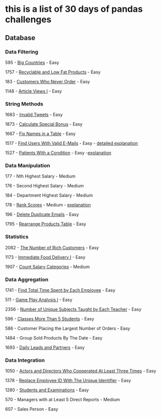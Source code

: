 # this is a list of 30 days of pandas challenges


## Database

### Data Filtering


595 - [Big Countries](https://leetcode.com/problems/big-countries/?envType=study-plan-v2&envId=30-days-of-pandas&lang=pythondata) - Easy

1757 - [Recyclable and Low Fat Products](https://leetcode.com/problems/recyclable-and-low-fat-products/?envType=study-plan-v2&envId=30-days-of-pandas&lang=pythondata) - Easy

183 - [Customers Who Never Order](https://leetcode.com/problems/customers-who-never-order/?envType=study-plan-v2&envId=30-days-of-pandas&lang=pythondata) - Easy

1148 - [Article Views I](https://leetcode.com/problems/article-views-i/?envType=study-plan-v2&envId=30-days-of-pandas&lang=pythondata) - Easy



### String Methods

1683 - [Invalid Tweets](https://leetcode.com/problems/invalid-tweets/submissions/?envType=study-plan-v2&envId=30-days-of-pandas&lang=pythondata) - Easy

1873 - [Calculate Special Bonus](https://leetcode.com/problems/calculate-special-bonus/?envType=study-plan-v2&envId=30-days-of-pandas&lang=pythondata) - Easy

1667 - [Fix Names in a Table](https://leetcode.com/problems/fix-names-in-a-table/submissions/?envType=study-plan-v2&envId=30-days-of-pandas&lang=pythondata) - Easy


1517 - [Find Users With Valid E-Mails](https://leetcode.com/problems/find-users-with-valid-e-mails/submissions/?envType=study-plan-v2&envId=30-days-of-pandas&lang=pythondata) - Easy - [detailed explanation](https://leetcode.com/problems/find-users-with-valid-e-mails/solutions/3853585/regex-explained-pandas-mysql-an-effortless-and-simple-approach-with-comments/?envType=study-plan-v2&envId=30-days-of-pandas&lang=pythondata) 

1527 - [Patients With a Condition](https://leetcode.com/problems/patients-with-a-condition/description/?envType=study-plan-v2&envId=30-days-of-pandas&lang=pythondata) - Easy -[explanation](https://leetcode.com/problems/patients-with-a-condition/solutions/3853981/pandas-mysql-an-effortless-and-simple-approach-with-comments-and-explanation/?envType=study-plan-v2&envId=30-days-of-pandas&lang=pythondata)


### Data Manipulation


177 - Nth Highest Salary - Medium

176 - Second Highest Salary - Medium

184 - Department Highest Salary - Medium

178 - [Rank Scores](https://leetcode.com/problems/rank-scores/description/?envType=study-plan-v2&envId=30-days-of-pandas&lang=pythondata) - Medium - [explanation](https://leetcode.com/problems/rank-scores/solutions/3861595/pandas-simple-2-step-approach-additional-knowledge-at-the-end/?envType=study-plan-v2&envId=30-days-of-pandas&lang=pythondata)

196 - [Delete Duplicate Emails](https://leetcode.com/problems/delete-duplicate-emails/submissions/?envType=study-plan-v2&envId=30-days-of-pandas&lang=pythondata) - Easy

1795 - [Rearrange Products Table](https://leetcode.com/problems/rearrange-products-table/description/?envType=study-plan-v2&envId=30-days-of-pandas&lang=pythondata) - Easy


### Statistics


2082 - [The Number of Rich Customers](https://leetcode.com/problems/the-number-of-rich-customers/submissions/?envType=study-plan-v2&envId=30-days-of-pandas&lang=pythondata) - Easy

1173 - [Immediate Food Delivery I](https://leetcode.com/problems/immediate-food-delivery-i/description/?envType=study-plan-v2&envId=30-days-of-pandas&lang=pythondata) - Easy

1907 - [Count Salary Categories](https://leetcode.com/problems/count-salary-categories/description/?envType=study-plan-v2&envId=30-days-of-pandas&lang=pythondata) - Medium



### Data Aggregation

1741 - [Find Total Time Spent by Each Employee](https://leetcode.com/problems/find-total-time-spent-by-each-employee/description/?envType=study-plan-v2&envId=30-days-of-pandas&lang=pythondata) - Easy

511 - [Game Play Analysis I](https://leetcode.com/problems/game-play-analysis-i/description/?envType=study-plan-v2&envId=30-days-of-pandas&lang=pythondata) - Easy

2356 - [Number of Unique Subjects Taught by Each Teacher](https://leetcode.com/problems/number-of-unique-subjects-taught-by-each-teacher/?envType=study-plan-v2&envId=30-days-of-pandas&lang=pythondata) - Easy

596 - [Classes More Than 5 Students](https://leetcode.com/problems/classes-more-than-5-students/description/?envType=study-plan-v2&envId=30-days-of-pandas&lang=pythondata) - Easy

586 - Customer Placing the Largest Number of Orders - Easy

1484 - Group Sold Products By The Date - Easy

1693 - [Daily Leads and Partners](https://leetcode.com/problems/daily-leads-and-partners/description/?envType=study-plan-v2&envId=30-days-of-pandas&lang=pythondata) - Easy



### Data Integration


1050 - [Actors and Directors Who Cooperated At Least Three Times](https://leetcode.com/problems/actors-and-directors-who-cooperated-at-least-three-times/description/?envType=study-plan-v2&envId=30-days-of-pandas&lang=pythondata) - Easy

1378 - [Replace Employee ID With The Unique Identifier](https://leetcode.com/problems/replace-employee-id-with-the-unique-identifier/description/?source=submission-noac) - Easy

1280 - [Students and Examinations](https://leetcode.com/problems/students-and-examinations/submissions/?envType=study-plan-v2&envId=30-days-of-pandas&lang=pythondata) - Easy

570 - Managers with at Least 5 Direct Reports - Medium

607 - Sales Person - Easy

